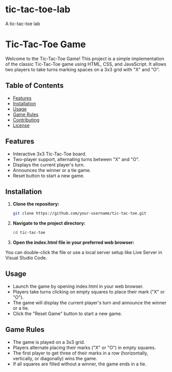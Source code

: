 # tic-tac-toe-lab

A tic-tac-toe lab

# Tic-Tac-Toe Game

Welcome to the Tic-Tac-Toe Game! This project is a simple implementation of the classic Tic-Tac-Toe game using HTML, CSS, and JavaScript. It allows two players to take turns marking spaces on a 3x3 grid with "X" and "O".

## Table of Contents

- [Features](#features)
- [Installation](#installation)
- [Usage](#features)
- [Game Rules](#game-rules-1)
- [Contributing](#contributing)
- [License](#license)

## Features

- Interactive 3x3 Tic-Tac-Toe board.
- Two-player support, alternating turns between "X" and "O".
- Displays the current player's turn.
- Announces the winner or a tie game.
- Reset button to start a new game.

## Installation

1. **Clone the repository:**

   ```bash
   git clone https://github.com/your-username/tic-tac-toe.git
   ```

2. **Navigate to the project directory:**

   ```bash
   cd tic-tac-toe
   ```

3. **Open the index.html file in your preferred web browser:**

You can double-click the file or use a local server setup like Live Server in Visual Studio Code.

## Usage

- Launch the game by opening index.html in your web browser.
- Players take turns clicking on empty squares to place their mark ("X" or "O").
- The game will display the current player's turn and announce the winner or a tie.
- Click the "Reset Game" button to start a new game.

## Game Rules

- The game is played on a 3x3 grid.
- Players alternate placing their marks ("X" or "O") in empty squares.
- The first player to get three of their marks in a row (horizontally, vertically, or diagonally) wins the game.
- If all squares are filled without a winner, the game ends in a tie.
